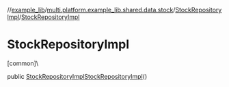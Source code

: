//[example_lib](../../../index.md)/[multi.platform.example_lib.shared.data.stock](../index.md)/[StockRepositoryImpl](index.md)/[StockRepositoryImpl](-stock-repository-impl.md)

# StockRepositoryImpl

[common]\

public [StockRepositoryImpl](index.md)[StockRepositoryImpl](-stock-repository-impl.md)()

